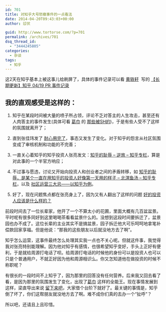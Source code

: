 ```yaml
---
id: 701
title: 对知乎大号怒撤事件的一点看法
date: 2014-04-20T09:43:03+00:00
author: 愆伏

guid: http://www.tortorse.com/?p=701
permalink: /archives/701
dsq_thread_id:
  - "3444245805"
categories:
  - 杂谈
tags:
  - 知乎
---
```

这2天在知乎基本上被这事儿给刷屏了，具体的事件记录可以看 [黄轶轩](http://www.zhihu.com/people/huang-yi-xuan)  写的 [【长期更新】知乎 04/19 PR 事件记录](http://zhuanlan.zhihu.com/bigertech/1973150)

## 我的直观感受是这样的：

1. 知乎在某段时间被大量的喷子所占领，评论不乏对答主的人生攻击，甚至还有人肉答主的事件发生(具体可看 [葛巾](http://www.zhihu.com/people/calliope) 的 [那些被SH的](http://zhuanlan.zhihu.com/queen/19731701)</a>)，于是有些人受不了这样的氛围就离开了；

2. 直到张佳玮发了 [耐心用完了](http://zhuanlan.zhihu.com/zhangjiawei/19731240)，事态又发生了变化。对于知乎的怨言从社区氛围变成了审核机制和功能的不完善；

3. 一直关心着知乎的知乎投资人张亮发文：[知乎的耻辱 &#8211; 逆旅 &#8211; 知乎专栏](http://zhuanlan.zhihu.com/imike/19731341)，算是对此事的一个半官方响应；

4. 不过事与愿违，讨论又开始向投资人和创业者之间的矛盾转移，如 [知乎的耻辱，是某个一直在用知乎的投资人好像第一天用的样子 &#8211; 北溟鱼汤 &#8211; 知乎专栏](http://zhuanlan.zhihu.com/beiming/19731433)，以及 [社区运营三大忌——以知乎为例](http://zhuanlan.zhihu.com/zhuangbiaowei/19731846)。

5. 好了，现在问题焦点都在张亮身上了，因为又有人翻出了这样的问题 [好的投资人应该是什么样的？](http://www.zhihu.com/question/19553572)

前段时间去了一位长辈家，他开了一个不算太小的花圃，里面大概有几百盆盆景。平时呢有很多同好到这里喝喝茶看看盆景什么的。没想到这段时间要拆迁了，盆景园也办不成了。这位长辈的主业其实不是搞盆景，园子拆迁他大可乐呵呵地拿笔补偿款回家享福。但是他说：“那我的这些朋友以后就没地方去了啊”。

知乎怎么运营，这事件最终怎么处理其实我一点也不关心呢。但就这件事，我觉得我对张亮特别能理解。因为他对知乎有感情，也很希望知乎变好，手头上正好有便利，于是就给周源打电话了呗。给周源打电话的时候他的身份可以是投资人也可以只是个普通用户，不就正好因为他和周源相识么。你又怎知道他在做投资的时候不称职呢？

有很长的一段时间不上知乎了，因为那里的回答没有任何营养。后来我又回去看了看，是因为那里的氛围发生了变化，出现了[葛巾](http://www.zhihu.com/people/calliope) 这样的全能王。现在事情发展到这样，梁直导出来说 [留下来吧](http://zhuanlan.zhihu.com/lianghuan/19732129)，大家借个台阶下就好了。最关键的事情是，知乎倒了坏了，你们这帮朋友就没地方去了啊。难不成你们真的去办一个“扯呼”？
  
所以吧，还请且上且珍惜。